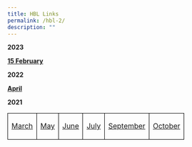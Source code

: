 ```yaml
---
title: HBL Links
permalink: /hbl-2/
description: ""
---
```

<p><strong>2023</p>
</td>
<p><a href="/hbl-links-for-15-Feb-23/" target="_blank" rel="noopener">15 February</a></p>
<p><strong>2022</p>
</td>
<p><a href="/hbl-links-for-6-april/" target="_blank" rel="noopener">April</a></p>
<p><strong>2021</p>
</td>
<table>
<tbody>
<tr>
<td style="border:1px solid black">
<p><a href="/hbl-12-march-2021/" target="_blank" rel="noopener">March</a></p>
</td>
<td style="border:1px solid black">
<p><a href="/hbl-links-for-may-2021/" target="_blank" rel="noopener">May</a></p>
</td>
<td style="border:1px solid black">
<p><a href="/hbl-28-to-30-june-2021/" target="_blank" rel="noopener">June</a></p>
</td>
<td style="border:1px solid black">
<p><a href="/hbl-1-to-2-july-2021/" target="_blank" rel="noopener">July</a></p>
</td>
<td style="border:1px solid black">
<p><a href="/hbl-links-for-september-2021/" target="_blank" rel="noopener">September</a></p>
</td>
<td style="border:1px solid black">
<p><a href="/hbl-links-for-october-2021/" target="_blank" rel="noopener">October</a></p>
</td>
</tr>
</tbody>
</table>